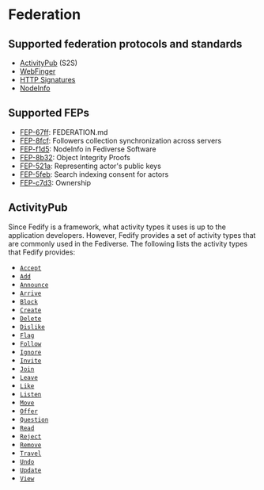 <!-- deno-fmt-ignore-file -->

Federation
==========

Supported federation protocols and standards
--------------------------------------------

 -  [ActivityPub] (S2S)
 -  [WebFinger]
 -  [HTTP Signatures]
 -  [NodeInfo]

[ActivityPub]: https://www.w3.org/TR/activitypub/
[WebFinger]: https://datatracker.ietf.org/doc/html/rfc7033
[HTTP Signatures]: https://datatracker.ietf.org/doc/html/draft-cavage-http-signatures
[NodeInfo]: https://nodeinfo.diaspora.software/


Supported FEPs
--------------

 -  [FEP-67ff][]: FEDERATION.md
 -  [FEP-8fcf][]: Followers collection synchronization across servers
 -  [FEP-f1d5][]: NodeInfo in Fediverse Software
 -  [FEP-8b32][]: Object Integrity Proofs
 -  [FEP-521a][]: Representing actor's public keys
 -  [FEP-5feb][]: Search indexing consent for actors
 -  [FEP-c7d3][]: Ownership

[FEP-67ff]: https://codeberg.org/fediverse/fep/src/branch/main/fep/67ff/fep-67ff.md
[FEP-8fcf]: https://codeberg.org/fediverse/fep/src/branch/main/fep/8fcf/fep-8fcf.md
[FEP-f1d5]: https://codeberg.org/fediverse/fep/src/branch/main/fep/f1d5/fep-f1d5.md
[FEP-8b32]: https://codeberg.org/fediverse/fep/src/branch/main/fep/8b32/fep-8b32.md
[FEP-521a]: https://codeberg.org/fediverse/fep/src/branch/main/fep/521a/fep-521a.md
[FEP-5feb]: https://codeberg.org/fediverse/fep/src/branch/main/fep/5feb/fep-5feb.md
[FEP-c7d3]: https://codeberg.org/silverpill/feps/src/branch/main/c7d3/fep-c7d3.md


ActivityPub
-----------

Since Fedify is a framework, what activity types it uses is up to
the application developers.  However, Fedify provides a set of
activity types that are commonly used in the Fediverse.  The following
lists the activity types that Fedify provides:

 -  [`Accept`](https://jsr.io/@fedify/fedify/doc/vocab/~/Accept)
 -  [`Add`](https://jsr.io/@fedify/fedify/doc/vocab/~/Add)
 -  [`Announce`](https://jsr.io/@fedify/fedify/doc/vocab/~/Announce)
 -  [`Arrive`](https://jsr.io/@fedify/fedify/doc/vocab/~/Arrive)
 -  [`Block`](https://jsr.io/@fedify/fedify/doc/vocab/~/Block)
 -  [`Create`](https://jsr.io/@fedify/fedify/doc/vocab/~/Create)
 -  [`Delete`](https://jsr.io/@fedify/fedify/doc/vocab/~/Delete)
 -  [`Dislike`](https://jsr.io/@fedify/fedify/doc/vocab/~/Dislike)
 -  [`Flag`](https://jsr.io/@fedify/fedify/doc/vocab/~/Flag)
 -  [`Follow`](https://jsr.io/@fedify/fedify/doc/vocab/~/Follow)
 -  [`Ignore`](https://jsr.io/@fedify/fedify/doc/vocab/~/Ignore)
 -  [`Invite`](https://jsr.io/@fedify/fedify/doc/vocab/~/Invite)
 -  [`Join`](https://jsr.io/@fedify/fedify/doc/vocab/~/Join)
 -  [`Leave`](https://jsr.io/@fedify/fedify/doc/vocab/~/Leave)
 -  [`Like`](https://jsr.io/@fedify/fedify/doc/vocab/~/Like)
 -  [`Listen`](https://jsr.io/@fedify/fedify/doc/vocab/~/Listen)
 -  [`Move`](https://jsr.io/@fedify/fedify/doc/vocab/~/Move)
 -  [`Offer`](https://jsr.io/@fedify/fedify/doc/vocab/~/Offer)
 -  [`Question`](https://jsr.io/@fedify/fedify/doc/vocab/~/Question)
 -  [`Read`](https://jsr.io/@fedify/fedify/doc/vocab/~/Read)
 -  [`Reject`](https://jsr.io/@fedify/fedify/doc/vocab/~/Reject)
 -  [`Remove`](https://jsr.io/@fedify/fedify/doc/vocab/~/Remove)
 -  [`Travel`](https://jsr.io/@fedify/fedify/doc/vocab/~/Travel)
 -  [`Undo`](https://jsr.io/@fedify/fedify/doc/vocab/~/Undo)
 -  [`Update`](https://jsr.io/@fedify/fedify/doc/vocab/~/Update)
 -  [`View`](https://jsr.io/@fedify/fedify/doc/vocab/~/View)
